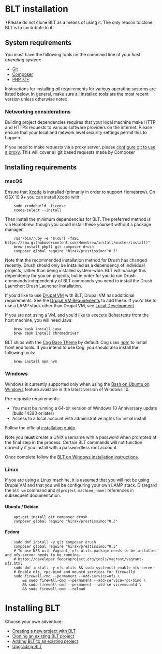 # BLT installation

*Please do not clone BLT as a means of using it. The only reason to clone BLT is to contribute to it.

## System requirements

You must have the following tools on the command line of your *host operating system*:

* [Git](https://git-scm.com/)
* [Composer](https://getcomposer.org/download/)
* [PHP 7.1+](http://php.net/manual/en/install.php)

Instructions for installing _all_ requirements for various operating systems are listed below. In general, make sure all installed tools are the most recent version unless otherwise noted.

### Networking considerations

Building project dependencies requires that your local machine make HTTP and HTTPS requests to various software providers on the internet. Please ensure that your local and network level security settings permit this to happen.

If you need to make requests via a proxy server, please [configure git to use a proxy](http://stackoverflow.com/a/19213999). This will cover all git based requests made by Composer

## Installing requirements

### macOS

Ensure that [Xcode](https://itunes.apple.com/us/app/xcode/id497799835?mt=12) is installed (primarily in order to support Homebrew). On OSX 10.9+ you can install Xcode with:

        sudo xcodebuild -license
        xcode-select --install

Then install the minimum dependencies for BLT. The preferred method is via Homebrew, though you could install these yourself without a package manager.

        /usr/bin/ruby -e "$(curl -fsSL https://raw.githubusercontent.com/Homebrew/install/master/install)"
        brew install php71 git composer drush
        composer global require "hirak/prestissimo:^0.3"

Note that the recommended installation method for Drush has changed recently. Drush should only be installed as a dependency of individual projects, rather than being installed system-wide. BLT will manage this dependency for you on projects, but in order for you to run Drush commands independently of BLT commands you need to install the Drush Launcher: [Drush Launcher Installation](https://github.com/drush-ops/drush-launcher#installation---phar).

If you'd like to use [Drupal VM](https://www.drupalvm.com/) with BLT, Drupal VM has additional requirements. See the [Drupal VM Requirements](https://blt.readthedocs.io/en/latest/local-development/#using-drupal-vm-for-blt-generated-projects) to add these. If you'd like to use a LAMP stack other than Drupal VM, see [Local Development](local-development.md).

If you are not using a VM, and you'd like to execute Behat tests from the host machine, you will need Java:

        brew cask install java
        brew cask install chromedriver

BLT ships with the [Cog Base Theme](https://github.com/acquia-pso/cog) by default. Cog uses [npm](https://www.npmjs.com/) to install front end tools. If you intend to use Cog, you should also install the following tools:

        brew install npm nvm

### Windows

Windows is currently supported only when using the [Bash on Ubuntu on Windows](https://msdn.microsoft.com/en-us/commandline/wsl/about) feature available in the latest version of Windows 10.

Pre-requisite requirements:
  - You must be running a 64-bit version of Windows 10 Anniversary update (build 14393 or later)
  - Access to a local account with administrative rights for initial install

Follow the official [installation guide](https://msdn.microsoft.com/en-us/commandline/wsl/install_guide).

Note you **must** create a UNIX username with a password when prompted at the final step in the process. Certain BLT commands will not function correctly if you install with a passwordless root account.

Once complete follow the [BLT on Windows installation instructions](windows-install.md).

### Linux

If you are using a Linux machine, it is assumed that you will not be using Drupal VM and that you will be configuring your own LAMP stack. Disregard the `blt vm` command and `@[project.machine_name]` references in subsequent documentation.

#### Ubuntu / Debian

        apt-get install git composer drush
        composer global require "hirak/prestissimo:^0.3"

#### Fedora

        sudo dnf install -y git composer drush
        composer global require "hirak/prestissimo:^0.3"
        # To use NFS with Vagrant, nfs-utils package needs to be installed and nfs-server needs to be running.
        # https://developer.fedoraproject.org/tools/vagrant/vagrant-nfs.html
        sudo dnf install -y nfs-utils && sudo systemctl enable nfs-server
        # Enable nfs, rpc-bind and mountd services for firewalld
        sudo firewall-cmd --permanent --add-service=nfs \
            && sudo firewall-cmd --permanent --add-service=rpc-bind \
            && sudo firewall-cmd --permanent --add-service=mountd \
            && sudo firewall-cmd --reload

# Installing BLT

Choose your own adventure:

* [Creating a new project with BLT](creating-new-project.md)
* [Cloning an existing BLT project](onboarding.md)
* [Adding BLT to an existing project](adding-to-project.md)
* [Upgrading BLT](updating-blt.md)
